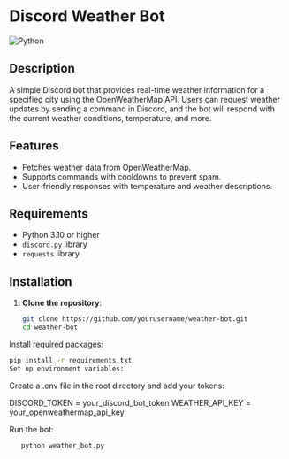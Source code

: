 # Discord Weather Bot

![Python](https://img.shields.io/badge/Python-3.10-blue)

## Description

A simple Discord bot that provides real-time weather information for a specified city using the OpenWeatherMap API. Users can request weather updates by sending a command in Discord, and the bot will respond with the current weather conditions, temperature, and more.

## Features

- Fetches weather data from OpenWeatherMap.
- Supports commands with cooldowns to prevent spam.
- User-friendly responses with temperature and weather descriptions.

## Requirements

- Python 3.10 or higher
- `discord.py` library
- `requests` library

## Installation

1. **Clone the repository**:
   ```bash
   git clone https://github.com/yourusername/weather-bot.git
   cd weather-bot
   
Install required packages:
   ```bash
   pip install -r requirements.txt
   Set up environment variables:
```

Create a .env file in the root directory and add your tokens:

DISCORD_TOKEN = your_discord_bot_token
WEATHER_API_KEY = your_openweathermap_api_key

Run the bot:
```bash
   python weather_bot.py
```
